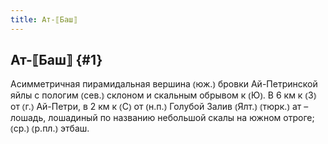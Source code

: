 ```yaml
---
title: Ат-⟦Баш⟧
---
```

## Ат-⟦Баш⟧ {#1}

Асимметричная пирамидальная вершина ⦅юж.⦆ бровки Ай-Петринской яйлы с пологим ⦅сев.⦆ склоном и скальным обрывом к ⦅Ю⦆. В 6 км к ⦅З⦆ от ⦅г.⦆ Ай-Петри, в 2 км к ⦅С⦆ от ⦅н.п.⦆ Голубой Залив ⦅Ялт.⦆ ⦅тюрк.⦆ ат – лошадь, лошадиный по названию небольшой скалы на южном отроге; ⦅ср.⦆ ⦅р.пл.⦆ этбаш.

